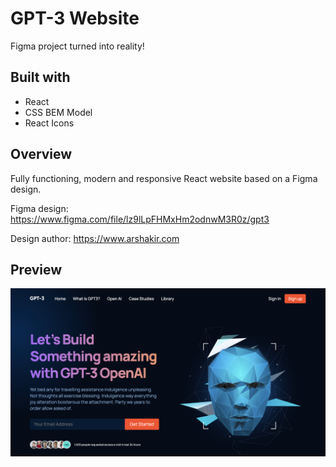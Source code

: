 # GPT-3 Website

Figma project turned into reality!

## Built with

- React
- CSS BEM Model
- React Icons

## Overview

Fully functioning, modern and responsive React website based on a Figma design.

Figma design: https://www.figma.com/file/lz9lLpFHMxHm2odnwM3R0z/gpt3

Design author: https://www.arshakir.com

## Preview

![Project Image](https://github.com/Chris-Z-85/GTP3/blob/main/gpt-3.png?raw=true)
